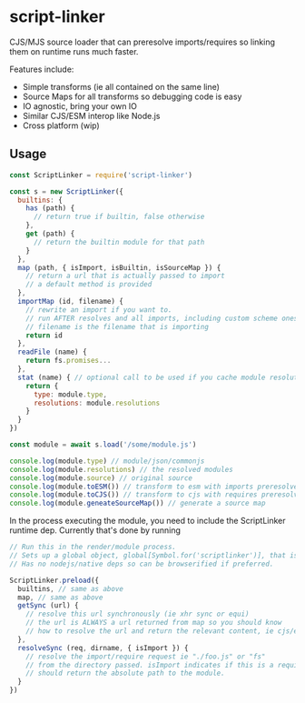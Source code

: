 # script-linker

CJS/MJS source loader that can preresolve imports/requires so linking them on runtime runs much faster.

Features include:

* Simple transforms (ie all contained on the same line)
* Source Maps for all transforms so debugging code is easy
* IO agnostic, bring your own IO
* Similar CJS/ESM interop like Node.js
* Cross platform (wip)

## Usage

``` js
const ScriptLinker = require('script-linker')

const s = new ScriptLinker({
  builtins: {
    has (path) {
      // return true if builtin, false otherwise
    },
    get (path) {
      // return the builtin module for that path
    }
  },
  map (path, { isImport, isBuiltin, isSourceMap }) {
    // return a url that is actually passed to import
    // a default method is provided
  },
  importMap (id, filename) {
    // rewrite an import if you want to.
    // run AFTER resolves and all imports, including custom scheme ones
    // filename is the filename that is importing
    return id
  },
  readFile (name) {
    return fs.promises...
  },
  stat (name) { // optional call to be used if you cache module resolutions somewhere
    return {
      type: module.type,
      resolutions: module.resolutions
    }
  }
})

const module = await s.load('/some/module.js')

console.log(module.type) // module/json/commonjs
console.log(module.resolutions) // the resolved modules
console.log(module.source) // original source
console.log(module.toESM()) // transform to esm with imports preresolved
console.log(module.toCJS()) // transform to cjs with requires preresolved
console.log(module.geneateSourceMap()) // generate a source map
```

In the process executing the module, you need to include the ScriptLinker runtime dep.
Currently that's done by running

```js
// Run this in the render/module process.
// Sets up a global object, global[Symbol.for('scriptlinker')], that is used to make modules run.
// Has no nodejs/native deps so can be browserified if preferred.

ScriptLinker.preload({
  builtins, // same as above
  map, // same as above
  getSync (url) {
    // resolve this url synchronously (ie xhr sync or equi)
    // the url is ALWAYS a url returned from map so you should know
    // how to resolve the url and return the relevant content, ie cjs/esm/sourcemap string
  },
  resolveSync (req, dirname, { isImport }) {
    // resolve the import/require request ie "./foo.js" or "fs"
    // from the directory passed. isImport indicates if this is a require or import() call.
    // should return the absolute path to the module.
  }
})
```
